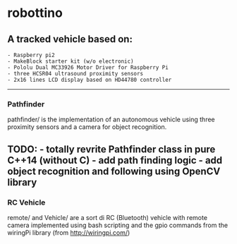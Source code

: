 # robottino
## A tracked vehicle based on:
	- Raspberry pi2
	- MakeBlock starter kit (w/o electronic)
	- Pololu Dual MC33926 Motor Driver for Raspberry Pi
	- three HCSR04 ultrasound proximity sensors
	- 2x16 lines LCD display based on HD44780 controller 
----
### Pathfinder ###
pathfinder/ is the implementation of an autonomous vehicle using three proximity sensors and a camera for object recognition.

**TODO:**
	- totally revrite Pathfinder class in pure C++14 (without C)
	- add path finding logic
	- add object recognition and following using OpenCV library
----
### RC Vehicle ###
remote/ and Vehicle/ are a sort di RC (Bluetooth) vehicle with remote camera implemented using bash scripting and the gpio commands from the wiringPi library (from http://wiringpi.com/) 

